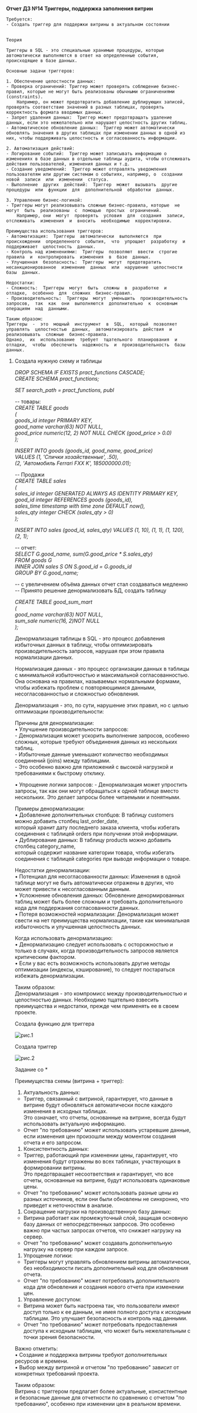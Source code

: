 **Отчет ДЗ №14 Триггеры, поддержка заполнения витрин**  
   
	Требуется:   
	- Создать триггер для поддержки витрины в актуальном состоянии     
	
  
	Теория   
   
	Триггеры в SQL - это специальные хранимые процедуры, которые автоматически выполняются в ответ на определенные события, происходящие в базе данных.   
  
	Основные задачи триггеров:  

	1. Обеспечение целостности данных:
	- Проверка ограничений: Триггер может проверять соблюдение бизнес-правил, которые не могут быть реализованы обычными ограничениями (constraints).  
		Например, он может предотвратить добавление дублирующих записей, проверять соответствие значений в разных таблицах, проверять корректность формата вводимых данных.  
	- Запрет удаления данных:  Триггер может предотвращать удаление данных, если это нежелательно или нарушает целостность других таблиц.  
	- Автоматическое обновление данных:  Триггер может автоматически обновлять значения в других таблицах при изменении данных в одной из них, чтобы поддерживать целостность и согласованность информации.  
  
	2. Автоматизация действий:  
    - Логирование событий:  Триггер может записывать информацию о изменениях в базе данных в отдельные таблицы аудита, чтобы отслеживать действия пользователей, изменения данных и т.д.  
    - Создание уведомлений:  Триггер может отправлять уведомления пользователям или другим системам о событиях, например, о  создании  новой  записи  или  изменении  статуса.  
    - Выполнение  других  действий:  Триггер  может  вызывать  другие  процедуры  или  функции  для  дополнительной  обработки  данных.  

	3. Управление бизнес-логикой:  
    - Триггеры могут реализовывать сложные бизнес-правила, которые  не  могут  быть  реализованы  с  помощью  простых  ограничений.   
		Например, они  могут  проверять  условия  для  создания  записи,  отслеживать  изменения  и  вносить  необходимые  корректировки.  
  
	Преимущества использования триггеров:    
    - Автоматизация:  Триггеры  автоматически  выполняются  при  происхождении  определенного  события,  что  упрощает  разработку  и  поддерживает  целостность  данных.  
    - Контроль над изменениями:  Триггеры  позволяют  ввести  строгие  правила  и  контролировать  изменения  в  базе  данных.  
    - Улучшенная  безопасность:  Триггеры  могут  предотвратить  несанкционированное  изменение  данных  или  нарушение  целостности  базы  данных.  
  
	Недостатки:  
    - Сложность:  Триггеры  могут  быть  сложны  в  разработке  и  отладке,  особенно  для  сложних  бизнес-правил.  
    - Производительность:  Триггеры  могут  уменьшить  производительность  запросов,  так  как  они  выполняются  дополнительно  к  основным  операциям  над  данными.  

	Таким образом:  
	Триггеры  -  это  мощный  инструмент  в  SQL,  который  позволяет  управлять  целостностью  данных,  автоматизировать  действия  и  реализовывать  сложные  бизнес-правила.     
	Однако,  их  использование  требует  тщательного  планирования  и  отладки,  чтобы  обеспечить  надежность  и  производительность  базы  данных.  
  
  
 
   
1. Создала нужную схему и таблицы  
  
	*DROP SCHEMA IF EXISTS pract_functions CASCADE;  
	CREATE SCHEMA pract_functions;*  
  
	*SET search_path = pract_functions, publ*  
  
	-- товары:  
	*CREATE TABLE goods  
	(  
		goods_id    integer PRIMARY KEY,  
		good_name   varchar(63) NOT NULL,  
		good_price  numeric(12, 2) NOT NULL CHECK (good_price > 0.0)  
	);*  
  
	*INSERT INTO goods (goods_id, good_name, good_price)  
	VALUES 	(1, 'Спички хозайственные', .50),  
			(2, 'Автомобиль Ferrari FXX K', 185000000.01);*  
  
	-- Продажи  
	*CREATE TABLE sales  
	(  
		sales_id    integer GENERATED ALWAYS AS IDENTITY PRIMARY KEY,  
		good_id     integer REFERENCES goods (goods_id),  
		sales_time  timestamp with time zone DEFAULT now(),  
		sales_qty   integer CHECK (sales_qty > 0)  
	);*  
  
	*INSERT INTO sales (good_id, sales_qty) VALUES (1, 10), (1, 1), (1, 120), (2, 1);*  
  
	-- отчет:  
	*SELECT G.good_name, sum(G.good_price * S.sales_qty)  
	FROM goods G  
	INNER JOIN sales S ON S.good_id = G.goods_id  
	GROUP BY G.good_name;*  
  
	-- с увеличением объёма данных отчет стал создаваться медленно  
	-- Принято решение денормализовать БД, создать таблицу  
  	
	*CREATE TABLE good_sum_mart  
	(  
		good_name   varchar(63) NOT NULL,  
		sum_sale	numeric(16, 2)NOT NULL  
	);*  
  
  
	Денормализация таблицы в SQL - это процесс добавления избыточных данных в таблицу, чтобы оптимизировать производительность запросов, нарушая при этом правила нормализации данных.   
  
	Нормализация данных - это процесс организации данных в таблицы с минимальной избыточностью и максимальной согласованностью.  
	Она основана на правилах, называемых нормальными формами, чтобы избежать проблем с повторяющимися данными, несогласованностью и сложностью обновления.  
  
	Денормализация - это, по сути, нарушение этих правил, но с целью оптимизации производительности:  
  
	Причины для денормализации:    
	• Улучшение производительности запросов:   
		- Денормализация может ускорить выполнение запросов, особенно сложных, которые требуют объединения данных из нескольких таблиц.  
		- Избыточные данные уменьшают количество необходимых соединений (joins) между таблицами.  
		- Это особенно важно для приложений с высокой нагрузкой и требованиями к быстрому отклику.  
  
	• Упрощение логики запросов: 
		- Денормализация может упростить запросы, так как они могут обращаться к одной таблице вместо нескольких. Это делает запросы более читаемыми и понятными.  
  
	Примеры денормализации:  
	• Добавление дополнительных столбцов: В таблицу customers можно добавить столбец last_order_date,  
		который хранит дату последнего заказа клиента, чтобы избегать соединения с таблицей orders при получении этой информации.  
	• Дублирование данных: В таблицу products можно добавить столбец category_name,  
		который содержит название категории товара, чтобы избегать соединения с таблицей categories при выводе информации о товаре.  
  
	Недостатки денормализации:  
	• Потенциал для несогласованности данных: Изменения в одной таблице могут не быть автоматически отражены в других, что может привести к несогласованным данным.  
	• Усложнение обновления данных: Обновление денормированных таблиц может быть более сложным и требовать дополнительного кода для поддержания согласованности данных.  
	• Потеря возможностей нормализации: Денормализация может свести на нет преимущества нормализации, такие как минимальная избыточность и улучшенная целостность данных.  
  
	Когда использовать денормализацию:  
	• Денормализацию следует использовать с осторожностью и только в случаях, когда производительность запросов является критическим фактором.  
	• Если у вас есть возможность использовать другие методы оптимизации (индексы, кэширование), то следует постараться избежать денормализации.  
  
	Таким образом:  
	Денормализация - это компромисс между производительностью и целостностью данных. Необходимо тщательно взвесить преимущества и недостатки, прежде чем применять ее в своем проекте.  
  
  
  
	Создала функцию для триггера    
  	
	![рис.1](https://github.com/tulenevak/otus-PostgreSQL-2024-03-tuleneva/tree/main/HW14%20-%20trigger/image/im1.jpg)   
  
  
	Создала триггер   
  	
	![рис.2](https://github.com/tulenevak/otus-PostgreSQL-2024-03-tuleneva/tree/main/HW14%20-%20trigger/image/im2.jpg)   	 
  
  	
	Задание со *    
  
	Преимущества схемы (витрина + триггер):  

	1. Актуальность данных:  
	  - Триггер, связанный с витриной, гарантирует, что данные в витрине будут обновляться автоматически после каждого изменения в исходных таблицах.   
		Это означает, что отчеты, основанные на витрине, всегда будут использовать актуальную информацию.  
	  - Отчет "по требованию" может использовать устаревшие данные, если изменения цен произошли между моментом создания отчета и его запросом.  
  
	1. Консистентность данных:  
	  - Триггер, работающий при изменении цены, гарантирует, что изменения будут отражены во всех таблицах, участвующих в формировании витрины.  
		Это предотвращает несоответствия и гарантирует, что все отчеты, основанные на витрине, будут использовать одинаковые цены.  
	  - Отчет "по требованию" может использовать разные цены из разных источников, если они были обновлены не синхронно, что приведет к неточностям в анализе.  
  
	1. Сокращение нагрузки на производственную базу данных:  
	  - Витрина работает как промежуточный слой, защищая основную базу данных от непосредственных запросов. Это особенно важно при частых запросах отчетов, что снижает нагрузку на сервер.    
	  - Отчет "по требованию" может создавать дополнительную нагрузку на сервер при каждом запросе.  
  
	1. Упрощение логики:  
	  - Триггеры могут управлять обновлением витрины автоматически, без необходимости писать дополнительный код для обновления отчета.  
	  - Отчет "по требованию" может потребовать дополнительного кода для обновления и создания нового отчета при изменении цен.  
  
	1. Управление доступом:    
	  - Витрина может быть настроена так, что пользователи имеют доступ только к ее данным, не имея полного доступа к исходным таблицам. Это улучшает безопасность и контроль над данными.  
	  - Отчет "по требованию" может потребовать предоставления доступа к исходным таблицам, что может быть нежелательным с точки зрения безопасности.  
  
	Важно отметить:  
	• Создание и поддержка витрины требуют дополнительных ресурсов и времени.  
	• Выбор между витриной и отчетом "по требованию" зависит от конкретных требований проекта.  

	Таким образом:  
	Витрина с триггером предлагает более актуальные, консистентные и безопасные данные для отчетности по сравнению с отчетом "по требованию", особенно при изменении цен в реальном времени.  
  

	
	
	
	
	
	
	
	

  
    
